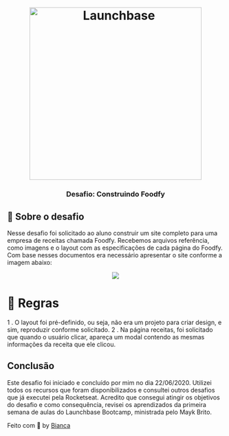 <h1 align="center">
    <img alt="Launchbase" src="https://storage.googleapis.com/golden-wind/bootcamp-launchbase/logo.png" width="400px" />
</h1>

<h3 align="center">
  Desafio: Construindo Foodfy
</h3>


## :rocket: Sobre o desafio

Nesse desafio foi solicitado ao aluno construir um site completo para uma empresa de receitas chamada Foodfy.
Recebemos arquivos referência, como imagens e o layout com as especificações de cada página do Foodfy.
Com base nesses documentos era necessário apresentar o site conforme a imagem abaixo:

<div align="center">
  <img src="https://rocketseat-cdn.s3-sa-east-1.amazonaws.com/mockup.png" />
</div>

# :memo: Regras

1 . O layout foi pré-definido, ou seja, não era um projeto para criar design, e sim, reproduzir conforme solicitado.
2 . Na página receitas, foi solicitado que quando o usuário clicar, apareça um modal contendo as mesmas informações da receita que ele clicou.

## Conclusão

Este desafio foi iniciado e concluído por mim no dia 22/06/2020.
Utilizei todos os recursos que foram disponibilizados e consultei outros desafios que já executei pela Rocketseat.
Acredito que consegui atingir os objetivos do desafio e como consequência, revisei os aprendizados da primeira semana de aulas do Launchbase Bootcamp, ministrada pelo Mayk Brito.


Feito com :purple_heart: by [Bianca](https://linkedin/in/biancaromaniv) 